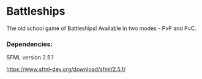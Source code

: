 # Battleships
The old school game of Battleships!
Available in two modes - PvP and PvC.

### Dependencies:
SFML version 2.5.1

https://www.sfml-dev.org/download/sfml/2.5.1/